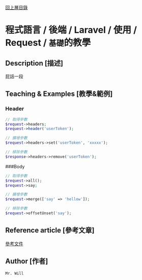 [回上層目錄](../README.md)

# 程式語言 / 後端 / Laravel / 使用 / Request / `基礎`的教學

## **Description [描述]**
屁話一段

## **Teaching & Examples [教學&範例]**
### Header

```php
// 取得參數
$request->headers;
$request->header('userToken');

// 擴增參數
$request->headers->set('userToken', 'xxxxx');

// 移除參數
$response->headers->remove('userToken');
```

###Body
```php
// 取得參數
$request->all();
$request->say;

// 擴增參數
$request->merge(['say' => 'hellow']);

// 移除參數
$request->offsetUnset('say');
```

## **Reference article [參考文章]**
[參考文件](網址)

## **Author [作者]**
`Mr. Will`
